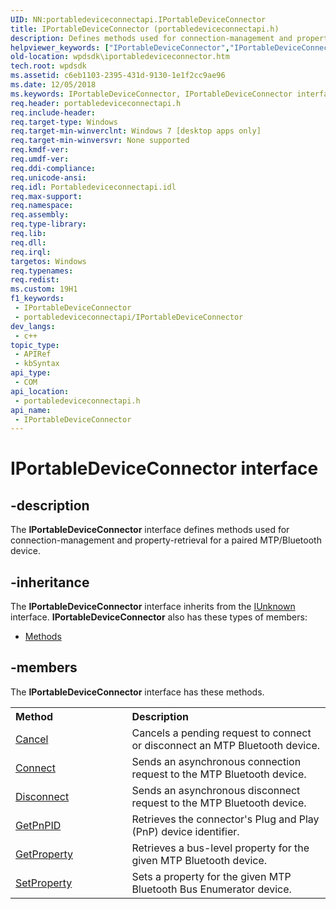 ```yaml
---
UID: NN:portabledeviceconnectapi.IPortableDeviceConnector
title: IPortableDeviceConnector (portabledeviceconnectapi.h)
description: Defines methods used for connection-management and property-retrieval for a paired MTP/Bluetooth device.
helpviewer_keywords: ["IPortableDeviceConnector","IPortableDeviceConnector interface [Windows Portable Devices SDK]","IPortableDeviceConnector interface [Windows Portable Devices SDK]","described","portabledeviceconnectapi/IPortableDeviceConnector","wpdsdk.iportabledeviceconnector"]
old-location: wpdsdk\iportabledeviceconnector.htm
tech.root: wpdsdk
ms.assetid: c6eb1103-2395-431d-9130-1e1f2cc9ae96
ms.date: 12/05/2018
ms.keywords: IPortableDeviceConnector, IPortableDeviceConnector interface [Windows Portable Devices SDK], IPortableDeviceConnector interface [Windows Portable Devices SDK],described, portabledeviceconnectapi/IPortableDeviceConnector, wpdsdk.iportabledeviceconnector
req.header: portabledeviceconnectapi.h
req.include-header: 
req.target-type: Windows
req.target-min-winverclnt: Windows 7 [desktop apps only]
req.target-min-winversvr: None supported
req.kmdf-ver: 
req.umdf-ver: 
req.ddi-compliance: 
req.unicode-ansi: 
req.idl: Portabledeviceconnectapi.idl
req.max-support: 
req.namespace: 
req.assembly: 
req.type-library: 
req.lib: 
req.dll: 
req.irql: 
targetos: Windows
req.typenames: 
req.redist: 
ms.custom: 19H1
f1_keywords:
 - IPortableDeviceConnector
 - portabledeviceconnectapi/IPortableDeviceConnector
dev_langs:
 - c++
topic_type:
 - APIRef
 - kbSyntax
api_type:
 - COM
api_location:
 - portabledeviceconnectapi.h
api_name:
 - IPortableDeviceConnector
---
```


# IPortableDeviceConnector interface


## -description

The <b>IPortableDeviceConnector</b> interface defines methods used for connection-management and property-retrieval for a paired MTP/Bluetooth device.

## -inheritance

The <b xmlns:loc="http://microsoft.com/wdcml/l10n">IPortableDeviceConnector</b> interface inherits from the <a href="/windows/desktop/api/unknwn/nn-unknwn-iunknown">IUnknown</a> interface. <b>IPortableDeviceConnector</b> also has these types of members:
<ul>
<li><a href="https://docs.microsoft.com/">Methods</a></li>
</ul>

## -members

The <b>IPortableDeviceConnector</b> interface has these methods.
<table class="members" id="memberListMethods">
<tr>
<th align="left" width="37%">Method</th>
<th align="left" width="63%">Description</th>
</tr>
<tr data="declared;">
<td align="left" width="37%">
<a href="/windows/desktop/api/portabledeviceconnectapi/nf-portabledeviceconnectapi-iportabledeviceconnector-cancel">Cancel</a>
</td>
<td align="left" width="63%">
Cancels a pending request to connect or disconnect an MTP Bluetooth device.

</td>
</tr>
<tr data="declared;">
<td align="left" width="37%">
<a href="/windows/desktop/api/portabledeviceconnectapi/nf-portabledeviceconnectapi-iportabledeviceconnector-connect">Connect</a>
</td>
<td align="left" width="63%">
Sends an asynchronous connection request to the MTP Bluetooth device.

</td>
</tr>
<tr data="declared;">
<td align="left" width="37%">
<a href="/windows/desktop/api/portabledeviceconnectapi/nf-portabledeviceconnectapi-iportabledeviceconnector-disconnect">Disconnect</a>
</td>
<td align="left" width="63%">
Sends an asynchronous disconnect request to the MTP Bluetooth device.

</td>
</tr>
<tr data="declared;">
<td align="left" width="37%">
<a href="/windows/desktop/api/portabledeviceconnectapi/nf-portabledeviceconnectapi-iportabledeviceconnector-getpnpid">GetPnPID</a>
</td>
<td align="left" width="63%">
Retrieves the connector's Plug and Play (PnP) device identifier.

</td>
</tr>
<tr data="declared;">
<td align="left" width="37%">
<a href="/windows/desktop/api/portabledeviceconnectapi/nf-portabledeviceconnectapi-iportabledeviceconnector-getproperty">GetProperty</a>
</td>
<td align="left" width="63%">
Retrieves a bus-level property for the given MTP Bluetooth device.

</td>
</tr>
<tr data="declared;">
<td align="left" width="37%">
<a href="/windows/desktop/api/portabledeviceconnectapi/nf-portabledeviceconnectapi-iportabledeviceconnector-setproperty">SetProperty</a>
</td>
<td align="left" width="63%">
Sets a property for the given MTP Bluetooth Bus Enumerator device.

</td>
</tr>
</table>